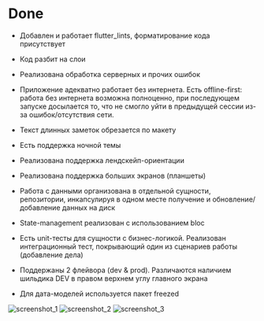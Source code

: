 # Done

* Добавлен и работает flutter_lints, форматирование кода присутствует

* Код разбит на слои

* Реализована обработка серверных и прочих ошибок

* Приложение адекватно работает без интернета. Есть offline-first: работа без интернета возможна полноценно, при последующем запуске досылается то, что не смогло уйти в предыдущей сессии из-за ошибок/отсутствия сети.

* Текст длинных заметок обрезается по макету

* Есть поддержка ночной темы

* Реализована поддержка лендскейп-ориентации

* Реализована поддержка больших экранов (планшеты)

* Работа с данными организована в отдельной сущности, репозитории, инкапсулируя в одном месте получение и обновление/добавление данных на диск

* State-management реализован с использованием bloc

* Есть unit-тесты для сущности с бизнес-логикой. Реализован интеграционный тест, покрывающий один из сценариев работы (добавление дела)

* Поддержаны 2 флейвора (dev & prod). Различаются наличием шильдика DEV в правом верхнем углу главного экрана

* Для дата-моделей используется пакет freezed

![screenshot_1](https://user-images.githubusercontent.com/67263836/187087095-12471d8a-46ed-448e-8981-9009e928d566.jpg)
![screenshot_2](https://user-images.githubusercontent.com/67263836/187087140-119e5231-e7ec-48c8-92d5-86c4a82eedf4.jpg)
![screenshot_3](https://user-images.githubusercontent.com/67263836/187087171-115ef4a0-bbfb-4841-9661-e6b7c219e82b.jpg)
